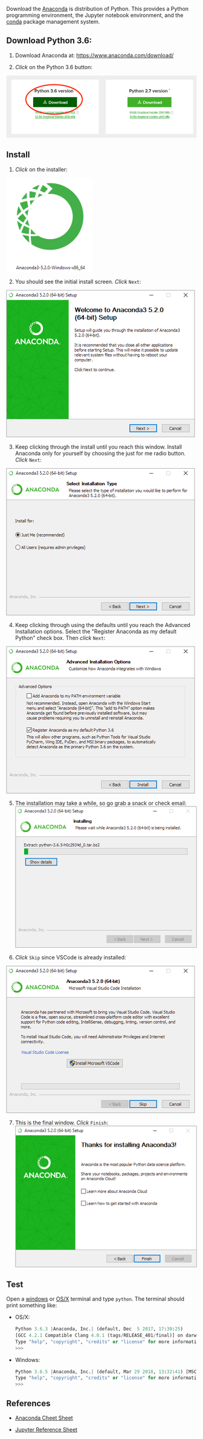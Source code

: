 Download the [Anaconda](https://www.anaconda.com/download/) is distribution of Python. This provides a Python programming environment, the Jupyter notebook environment, and the [conda](conda.md) package management system. 

## Download Python 3.6: 

1. Download Anaconda at:  https://www.anaconda.com/download/ 
 
 2. *Click* on the Python 3.6 button:

![Anaconda download webpage with 3.6 button highlighted](../images/windows/anaconda/anaconda01.png)

## Install

1. *Click* on the installer:

![anaconda installer icon, which is a green circle/stylized anaconda](../images/windows/anaconda/anaconda00.png)

2. You should see the initial install screen. *Click* `Next`:
 
 ![initial installation image](../images/windows/anaconda/anaconda03.png)

3. Keep clicking through the install until you reach this window. Install Anaconda only for yourself by choosing the just for me radio button. *Click* `Next`:

![radio menu, select the 1st "just me" option](../images/windows/anaconda/anaconda05.png)

4. Keep clicking through using the defaults until you reach the Advanced Installation options. Select the "Register Anaconda as my default Python" check box. Then *click* `Next`: 

![advanced installation options window. Has two checkboxes: Add anaconda to PATH environment variables, and `Register Anaconda as my default Python`](../images/windows/anaconda/anaconda07.png)

5. The installation may take a while, so go grab a snack or check email: 
![installation progress bar](../images/windows/anaconda/anaconda08.png)

6. *Click* `Skip` since VSCode is already installed: 

![menu option to also install vscode](../images/windows/anaconda/anaconda10.png)

7. This is the final window. *Click* `Finish`:
![](../images/windows/anaconda/anaconda11.png)

## Test

Open a [windows](windows_terminal.md) or [OS/X](osx_terminal.md) terminal and type `python`. The terminal should print something like:
* OS/X:
    ```python
    Python 3.6.3 |Anaconda, Inc.| (default, Dec  5 2017, 17:30:25) 
    [GCC 4.2.1 Compatible Clang 4.0.1 (tags/RELEASE_401/final)] on darwin
    Type "help", "copyright", "credits" or "license" for more information.
    >>> 
    ```
* Windows: 

    ```python
    Python 3.6.5 |Anaconda, Inc.| (default, Mar 29 2018, 13:32:41) [MSC v.1900 64 bit (AMD64)] on win32
    Type "help", "copyright", "credits" or "license" for more information.
    >>> 
    ```


## References ##

* [Anaconda Cheet Sheet](http://conda.pydata.org/docs/using/cheatsheet.html)

* [Jupyter Reference Sheet](https://damontallen.github.io/IPython-quick-ref-sheets/)

